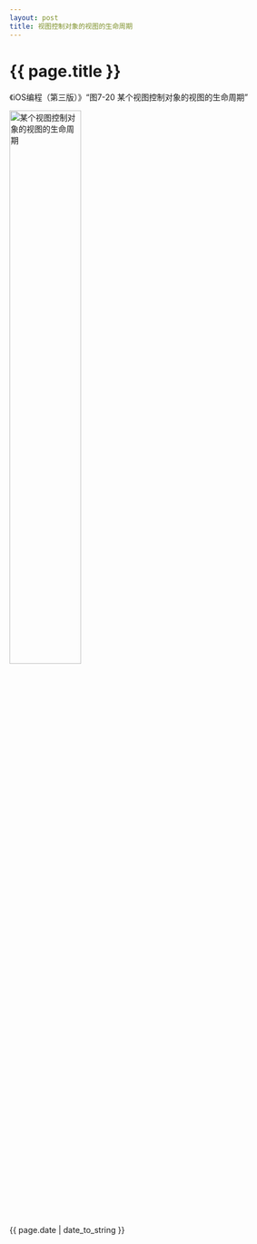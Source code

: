 ```yaml
---
layout: post
title: 视图控制对象的视图的生命周期
---
```


# {{ page.title }}

《iOS编程（第三版）》“图7-20 某个视图控制对象的视图的生命周期”

<img src="http://7xilqo.com1.z0.glb.clouddn.com/2015-04-15-某个视图控制对象的视图的生命周期.png" alt="某个视图控制对象的视图的生命周期" width="50%" height="50%" />

{{ page.date | date_to_string }}
